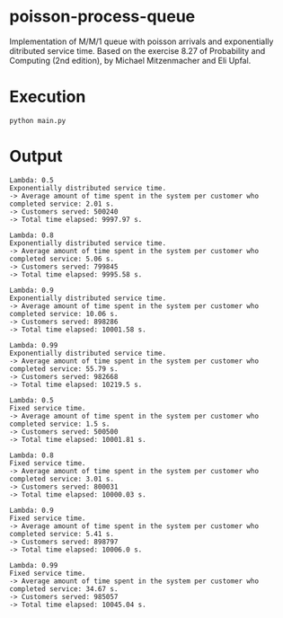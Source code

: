 # poisson-process-queue
Implementation of M/M/1 queue with poisson arrivals and exponentially ditributed service time. Based on the exercise 8.27 of Probability and Computing (2nd edition), by Michael Mitzenmacher and Eli Upfal.

# Execution
    python main.py

# Output
    Lambda: 0.5
    Exponentially distributed service time.
    -> Average amount of time spent in the system per customer who completed service: 2.01 s.
    -> Customers served: 500240
    -> Total time elapsed: 9997.97 s.

    Lambda: 0.8
    Exponentially distributed service time.
    -> Average amount of time spent in the system per customer who completed service: 5.06 s.
    -> Customers served: 799845
    -> Total time elapsed: 9995.58 s.

    Lambda: 0.9
    Exponentially distributed service time.
    -> Average amount of time spent in the system per customer who completed service: 10.06 s.
    -> Customers served: 898286
    -> Total time elapsed: 10001.58 s.

    Lambda: 0.99
    Exponentially distributed service time.
    -> Average amount of time spent in the system per customer who completed service: 55.79 s.
    -> Customers served: 982668
    -> Total time elapsed: 10219.5 s.

    Lambda: 0.5
    Fixed service time.
    -> Average amount of time spent in the system per customer who completed service: 1.5 s.
    -> Customers served: 500500
    -> Total time elapsed: 10001.81 s.

    Lambda: 0.8
    Fixed service time.
    -> Average amount of time spent in the system per customer who completed service: 3.01 s.
    -> Customers served: 800031
    -> Total time elapsed: 10000.03 s.

    Lambda: 0.9
    Fixed service time.
    -> Average amount of time spent in the system per customer who completed service: 5.41 s.
    -> Customers served: 898797
    -> Total time elapsed: 10006.0 s.

    Lambda: 0.99
    Fixed service time.
    -> Average amount of time spent in the system per customer who completed service: 34.67 s.
    -> Customers served: 985057
    -> Total time elapsed: 10045.04 s.
